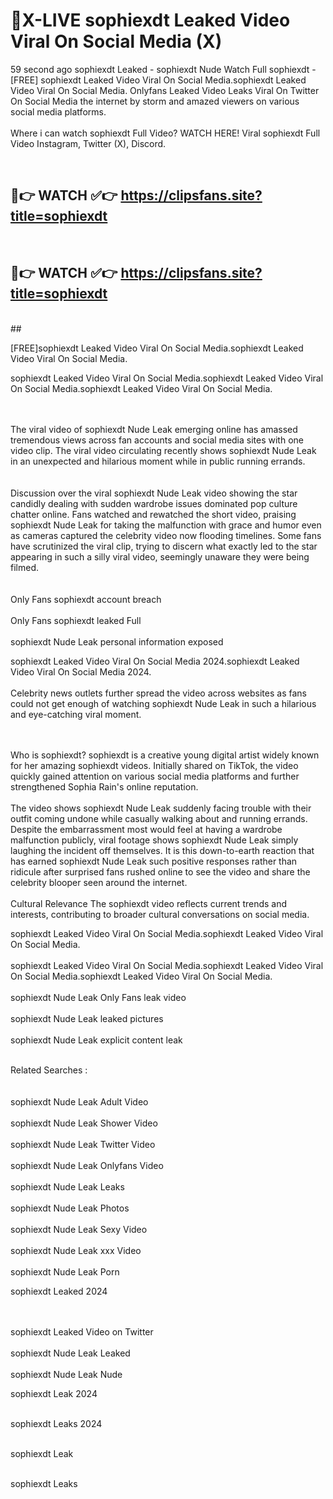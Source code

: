 # 🔴X-LIVE sophiexdt Leaked Video Viral On Social Media (X)<br>


59 second ago sophiexdt Leaked  - sophiexdt Nude  Watch Full sophiexdt - [FREE] sophiexdt Leaked Video Viral On Social Media.sophiexdt Leaked Video Viral On Social Media.   Onlyfans Leaked Video Leaks Viral On Twitter On Social Media the internet by storm and amazed viewers on various social media platforms. <br><br>
Where i can watch sophiexdt Full Video? WATCH HERE! Viral sophiexdt Full Video Instagram, Twitter (X), Discord. <br>


 <br>

##  🔴👉 WATCH ✅👉  <a href="https://clipsfans.site?title=sophiexdt&ref=git">https://clipsfans.site?title=sophiexdt</a> <br>
  <br>

##  🔴👉 WATCH ✅👉  <a href="https://clipsfans.site?title=sophiexdt&ref=git">https://clipsfans.site?title=sophiexdt</a> <br>
  <br>
  ##



[FREE]sophiexdt Leaked Video Viral On Social Media.sophiexdt Leaked Video Viral On Social Media. <br>

sophiexdt Leaked Video Viral On Social Media.sophiexdt Leaked Video Viral On Social Media.sophiexdt Leaked Video Viral On Social Media. <br>


  <br>

  <br>
The viral video of sophiexdt Nude Leak emerging online has amassed tremendous views across fan accounts and social media sites with one video clip. The viral video circulating recently shows sophiexdt Nude Leak in an unexpected and hilarious moment while in public running errands.<br>
<br>


<br>
Discussion over the viral sophiexdt Nude Leak video showing the star candidly dealing with sudden wardrobe issues dominated pop culture chatter online. Fans watched and rewatched the short video, praising sophiexdt Nude Leak for taking the malfunction with grace and humor even as cameras captured the celebrity video now flooding timelines. Some fans have scrutinized the viral clip, trying to discern what exactly led to the star appearing in such a silly viral video, seemingly unaware they were being filmed.<br>
<br>
<br> 
Only Fans sophiexdt account breach<br>
<br>
Only Fans sophiexdt leaked Full <br>
<br>
sophiexdt Nude Leak personal information exposed<br>

sophiexdt Leaked Video Viral On Social Media 2024.sophiexdt Leaked Video Viral On Social Media 2024. <br>
<br>
Celebrity news outlets further spread the video across websites as fans could not get enough of watching sophiexdt Nude Leak in such a hilarious and eye-catching viral moment.<br>
<br>

<br>
Who is sophiexdt? sophiexdt is a creative young digital artist widely known for her amazing sophiexdt videos. Initially shared on TikTok, the video quickly gained attention on various social media platforms and further strengthened Sophia Rain's online reputation.<br>
<br>
The video shows sophiexdt Nude Leak suddenly facing trouble with their outfit coming undone while casually walking about and running errands. Despite the embarrassment most would feel at having a wardrobe malfunction publicly, viral footage shows sophiexdt Nude Leak simply laughing the incident off themselves. It is this down-to-earth reaction that has earned sophiexdt Nude Leak such positive responses rather than ridicule after surprised fans rushed online to see the video and share the celebrity blooper seen around the internet.<br>
<br>
Cultural Relevance The sophiexdt video reflects current trends and interests, contributing to broader cultural conversations on social media.<br>

sophiexdt Leaked Video Viral On Social Media.sophiexdt Leaked Video Viral On Social Media.<br>
<br>
sophiexdt Leaked Video Viral On Social Media.sophiexdt Leaked Video Viral On Social Media.sophiexdt Leaked Video Viral On Social Media.<br>
<br>
sophiexdt Nude Leak Only Fans leak video<br>
<br>
sophiexdt Nude Leak leaked pictures<br>
<br>
sophiexdt Nude Leak explicit content leak<br>


<br>
Related Searches :<br>
<br>

<br>
sophiexdt Nude Leak Adult Video<br>
<br>
sophiexdt Nude Leak Shower Video<br>
<br>
sophiexdt Nude Leak Twitter Video<br>
<br>
sophiexdt Nude Leak Onlyfans Video<br>
<br>
sophiexdt Nude Leak Leaks<br>
<br>
sophiexdt Nude Leak Photos<br>

<br>
sophiexdt Nude Leak Sexy Video<br>
<br>
sophiexdt Nude Leak xxx Video<br>
<br>
sophiexdt Nude Leak Porn<br>

sophiexdt  Leaked 2024 <br> <br>
<br>

sophiexdt Leaked Video on Twitter <br>
<br>
sophiexdt Nude Leak Leaked<br>
<br>
sophiexdt Nude Leak Nude<br>


sophiexdt  Leak 2024 <br> <br>



sophiexdt  Leaks 2024 <br> <br>



 
sophiexdt  Leak<br> <br>



sophiexdt  Leaks<br> <br>





</p>




 



</p>










